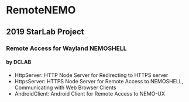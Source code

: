 # RemoteNEMO

## 2019 StarLab Project 
### Remote Access for Wayland NEMOSHELL
#### by DCLAB

- HttpServer: HTTP Node Server for Redirecting to HTTPS server
- HttpsServer: HTTPS Node Server for Remote Access to NEMOSHELL, Communicating with Web Browser Clients
- AndroidClient: Android Client for Remote Access to NEMO-UX 


